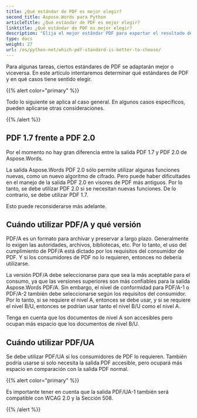 ```yaml
---
title: ¿Qué estándar de PDF es mejor elegir?
second_title: Aspose.Words para Python
articleTitle: ¿Qué estándar de PDF es mejor elegir?
linktitle: ¿Qué estándar de PDF es mejor elegir?
description: "Elija el mejor estándar PDF para exportar el resultado de su tarea de programación en Python. ¿Qué estándar de PDF es mejor? PDF 1.7, PDF 2.0, PDF/A-1, PDF/A-2 o PDF/UA."
type: docs
weight: 27
url: /es/python-net/which-pdf-standard-is-better-to-choose/
---
```


Para algunas tareas, ciertos estándares de PDF se adaptarán mejor o viceversa. En este artículo intentaremos determinar qué estándares de PDF y en qué casos tiene sentido elegir.

{{% alert color="primary" %}}

Todo lo siguiente se aplica al caso general. En algunos casos específicos, pueden aplicarse otras consideraciones.

{{% /alert %}}

## PDF 1.7 frente a PDF 2.0

Por el momento no hay gran diferencia entre la salida PDF 1.7 y PDF 2.0 de Aspose.Words.

La salida Aspose.Words PDF 2.0 sólo permite utilizar algunas funciones nuevas, como un nuevo algoritmo de cifrado. Pero puede haber dificultades en el manejo de la salida PDF 2.0 en visores de PDF más antiguos. Por lo tanto, se debe utilizar PDF 2.0 si se necesitan nuevas funciones. De lo contrario, se debe utilizar PDF 1.7.

Esto puede reconsiderarse más adelante.

## Cuándo utilizar PDF/A y qué versión

PDF/A es un formato para archivar y preservar a largo plazo. Generalmente lo exigen las autoridades, archivos, bibliotecas, etc. Por lo tanto, el uso del cumplimiento de PDF/A está dictado por los requisitos del consumidor de PDF. Y si los consumidores de PDF no lo requieren, entonces no debería utilizarse.

La versión PDF/A debe seleccionarse para que sea la más aceptable para el consumo, ya que las versiones superiores son más confiables para la salida Aspose.Words PDF/A. Sin embargo, el nivel de conformidad para PDF/A-1 o PDF/A-2 también debe seleccionarse según los requisitos del consumidor. Por lo tanto, si se requiere el nivel A, entonces se debe usar, y si se requiere el nivel B/U, entonces se podrían usar tanto el nivel B/U como el nivel A.

Tenga en cuenta que los documentos de nivel A son accesibles pero ocupan más espacio que los documentos de nivel B/U.

## Cuándo utilizar PDF/UA

Se debe utilizar PDF/UA si los consumidores de PDF lo requieren. También podría usarse si solo necesita la salida PDF accesible, pero ocupará más espacio en comparación con la salida PDF normal.

{{% alert color="primary" %}}

Es importante tener en cuenta que la salida PDF/UA-1 también será compatible con WCAG 2.0 y la Sección 508.

{{% /alert %}}